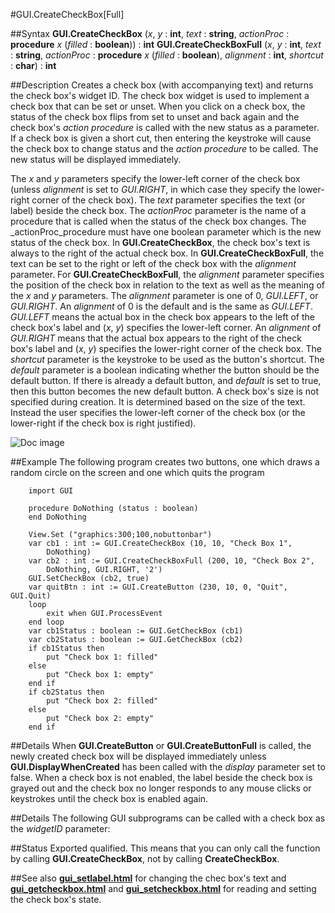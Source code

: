 
#GUI.CreateCheckBox[Full]

##Syntax
**GUI.CreateCheckBox** (_x_, _y_ : **int**, _text_ : **string**,    _actionProc_ : **procedure** _x_ (_filled_ : **boolean**)) : **int**
**GUI.CreateCheckBoxFull** (_x_, _y_ : **int**, _text_ : **string**,    _actionProc_ : **procedure** _x_ (_filled_ : **boolean**), _alignment_ : **int**, _shortcut_ : **char**) : **int**



##Description
Creates a check box (with accompanying text) and returns the check box's widget ID.
The check box widget is used to implement a check box that can be set or unset. When you click on a check box, the status of the check box flips from set to unset and back again and the check box's _action procedure_ is called with the new status as a parameter. If a check box is given a short cut, then entering the keystroke will cause the check box to change status and the _action procedure_ to be called. The new status will be displayed immediately.

The _x_ and _y_ parameters specify the lower-left corner of the check box (unless _alignment_ is set to _GUI.RIGHT_, in which case they specify the lower-right corner of the check box). The _text_ parameter specifies the text (or label) beside the check box. The _actionProc_ parameter is the name of a procedure that is called when the status of the check box changes. The _actionProc_procedure must have one boolean parameter which is the new status of the check box. In **GUI.CreateCheckBox**, the check box's text is always to the right of the actual check box. In **GUI.CreateCheckBoxFull**, the text can be set to the right or left of the check box with the _alignment_ parameter.
For **GUI.CreateCheckBoxFull**, the _alignment_ parameter specifies the position of the check box in relation to the text as well as the meaning of the _x_ and _y_ parameters. The _alignment_ parameter is one of 0, _GUI.LEFT_, or _GUI.RIGHT_. An _alignment_ of 0 is the default and is the same as _GUI.LEFT_. _GUI.LEFT_ means the actual box in the check box appears to the left of the check box's label and (_x_, _y_) specifies the lower-left corner. An _alignment_ of _GUI.RIGHT_ means that the actual box appears to the right of the check box's label and (_x_, _y_) specifies the lower-right corner of the check box. The _shortcut_ parameter is the keystroke to be used as the button's shortcut. The _default_ parameter is a boolean indicating whether the button should be the default button. If there is already a default button, and _default_ is set to true, then this button becomes the new default button.
A check box's size is not specified during creation. It is determined based on the size of the text. Instead the user specifies the lower-left corner of the check box (or the lower-right if the check box is right justified).

![Doc image](gui_createcheckbox_full01.gif)


##Example
The following program creates two buttons, one which draws a random circle on the screen and one which quits the program



        import GUI
        
        procedure DoNothing (status : boolean)
        end DoNothing 
        
        View.Set ("graphics:300;100,nobuttonbar")
        var cb1 : int := GUI.CreateCheckBox (10, 10, "Check Box 1",
            DoNothing)
        var cb2 : int := GUI.CreateCheckBoxFull (200, 10, "Check Box 2",
            DoNothing, GUI.RIGHT, '2')
        GUI.SetCheckBox (cb2, true)
        var quitBtn : int := GUI.CreateButton (230, 10, 0, "Quit", GUI.Quit)
        loop
            exit when GUI.ProcessEvent
        end loop
        var cb1Status : boolean := GUI.GetCheckBox (cb1)
        var cb2Status : boolean := GUI.GetCheckBox (cb2)
        if cb1Status then
            put "Check box 1: filled"
        else
            put "Check box 1: empty"
        end if
        if cb2Status then
            put "Check box 2: filled"
        else
            put "Check box 2: empty"
        end if
##Details
When **GUI.CreateButton** or **GUI.CreateButtonFull** is called, the newly created check box will be displayed immediately unless **GUI.DisplayWhenCreated** has been called with the _display_ parameter set to false. 
When a check box is not enabled, the label beside the check box is grayed out and the check box no longer responds to any mouse clicks or keystrokes until the check box is enabled again.



##Details
The following GUI subprograms can be called with a check box as the _widgetID_ parameter:






##Status
Exported qualified.
This means that you can only call the function by calling **GUI.CreateCheckBox**, not by calling **CreateCheckBox**.



##See also
**[gui_setlabel.html](GUI.SetLabel)** for changing the chec box's text and **[gui_getcheckbox.html](GUI.GetCheckBox)** and **[gui_setcheckbox.html](GUI.SetCheckBox)** for reading and setting the check box's state.


